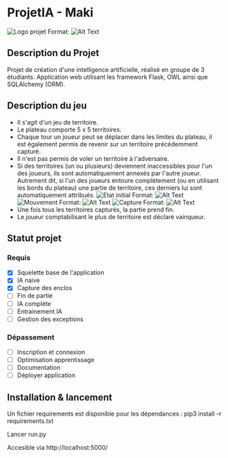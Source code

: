 # ProjetIA - Maki
![Logo projet](https://i.ibb.co/ftvWCkY/258521491-421855366159472-2338510668152101421-n.png) Format: ![Alt Text](url)

## Description du Projet
Projet de création d'une intelligence artificielle, réalisé en groupe de 3 étudiants.
Application web utilisant les framework Flask, OWL ainsi que SQLAlchemy (ORM).


## Description du jeu 
- Il s'agit d'un jeu de territoire.
- Le plateau comporte 5 x 5 territoires.
- Chaque tour un joueur peut se déplacer dans les limites du plateau, il est également permis de revenir sur un territoire précédemment capturé.
- Il n'est pas permis de voler un territoire à l'adversaire.
- Si des territoires (un ou plusieurs) deviennent inaccessibles pour l'un des joueurs, ils sont automatiquement annexés par l'autre joueur.
  Autrement dit, si l'un des joueurs entoure complètement (ou en utilisant les bords du plateau) une partie de territoire, ces derniers lui sont automatiquement attribués.
![Etat initial](https://i.ibb.co/Cn8XZ2k/1.png) Format: ![Alt Text](url) 
![Mouvement](https://i.ibb.co/gM9qQXZ/2.png) Format: ![Alt Text](url) 
![Capture](https://i.ibb.co/Y3XL15K/3.png) Format: ![Alt Text](url) 
- Une fois tous les territoires capturés, la partie prend fin.
- Le joueur comptabilisant le plus de territoire est déclaré vainqueur.

## Statut projet
### Requis
- [x] Squelette base de l'application
- [x] IA naive
- [x] Capture des enclos
- [ ] Fin de partie
- [ ] IA complète
- [ ] Entrainement IA
- [ ] Gestion des exceptions
### Dépassement
- [ ] Inscription et connexion
- [ ] Optimisation apprentissage 
- [ ] Documentation
- [ ] Déployer application

## Installation & lancement

Un fichier requirements est disponible pour les dépendances :
pip3 install -r requirements.txt

Lancer run.py

Accesible via http://localhost:5000/


